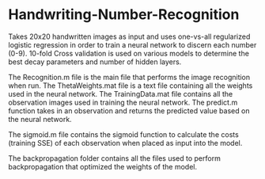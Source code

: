 # Handwriting-Number-Recognition
Takes 20x20 handwritten images as input and uses one-vs-all regularized logistic regression in order to train a neural network to discern each number (0-9). 
10-fold Cross validation is used on various models to determine the best decay parameters and number of hidden layers. 

The Recognition.m file is the main file that performs the image recognition when run.
The ThetaWeights.mat file is a text file containing all the weights used in the neural network.
The TrainingData.mat file contains all the observation images used in training the neural network.
The predict.m function takes in an observation and returns the predicted value based on the neural network.

The sigmoid.m file contains the sigmoid function to calculate the costs (training SSE) of each observation when placed as input into the model.

The backpropagation folder contains all the files used to perform backpropagation that optimized the weights of the model.
